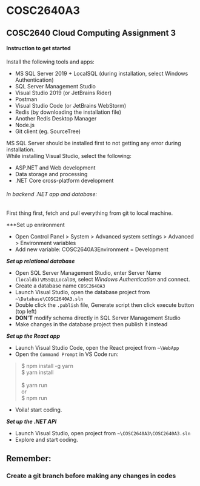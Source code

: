 # COSC2640A3
## COSC2640 Cloud Computing Assignment 3

#### Instruction to get started

Install the following tools and apps:

* MS SQL Server 2019 + LocalSQL (during installation, select Windows Authentication)
* SQL Server Management Studio
* Visual Studio 2019 (or JetBrains Rider)
* Postman
* Visual Studio Code (or JetBrains WebStorm)
* Redis (by downloading the installation file)
* Another Redis Desktop Manager
* Node.js
* Git client (eg. SourceTree)

MS SQL Server should be installed first to not getting any error during installation.<br />
While installing Visual Studio, select the following:
* ASP.NET and Web development
* Data storage and processing
* .NET Core cross-platform development

###### In backend .NET app and database:

First thing first, fetch and pull everything from git to local machine.

***Set up enrironment
* Open Control Panel > System > Advanced system settings > Advanced > Environment variables
* Add new variable: COSC2640A3Environment = Development

***Set up relational database***
* Open SQL Server Management Studio, enter Server Name `(localdb)\MSSQLLocalDB`, select *Windows Authentication* and connect.
* Create a database name `COSC2640A3`
* Launch Visual Studio, open the database project from `~\Database\COSC2640A3.sln`
* Double click the `.publish` file, Generate script then click execute button (top left)
* **DON'T** modify schema directly in SQL Server Management Studio
* Make changes in the database project then publish it instead

***Set up the React app***
* Launch Visual Studio Code, open the React project from `~\WebApp`
* Open the `Command Prompt` in VS Code run:
> $ npm install -g yarn <br/>
> $ yarn install <br /><br />
> $ yarn run <br/> or <br />
> $ npm run
* Voila! start coding.

***Set up the .NET API***
* Launch Visual Studio, open project from `~\COSC2640A3\COSC2640A3.sln`
* Explore and start coding.

## Remember:
### Create a git branch before making any changes in codes
